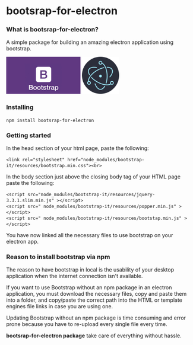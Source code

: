 # bootsrap-for-electron

### What is bootsrap-for-electron?

A simple package for building an amazing electron application using bootstrap.

<span>
<img src="img/bootstrap-logo.jpg" height="100" />
<img src="img/electron-logo.png" height="100" />
</span>

### Installing

    npm install bootsrap-for-electron

### Getting started

In the head section of your html page, paste the following:<br>

    <link rel="stylesheet" href="node_modules/bootstrap-it/resources/bootstrap.min.css"><br>

In the body section just above the closing body tag of your HTML page paste the following:

    <script src="node_modules/bootstrap-it/resources/jquery-3.3.1.slim.min.js" ></script>
    <script src=" node_modules/bootstrap-it/resources/popper.min.js" ></script>
    <script src=" node_modules/bootstrap-it/resources/bootstap.min.js" ></script>

You have now linked all the necessary files to use bootstrap on your electron app.

### Reason to install bootstrap via npm

The reason to have bootstrap in local is the usability of your desktop application when the internet connection isn't available.

If you want to use Bootstrap without an npm package in an electron application, you must download the necessary files, copy and paste them into a folder, and copy/paste the correct path into the HTML or template engines file links in case you are using one.

Updating Bootstrap without an npm package is time consuming and error prone because you have to re-upload every single file every time.

**bootsrap-for-electron package** take care of everything without hassle.

